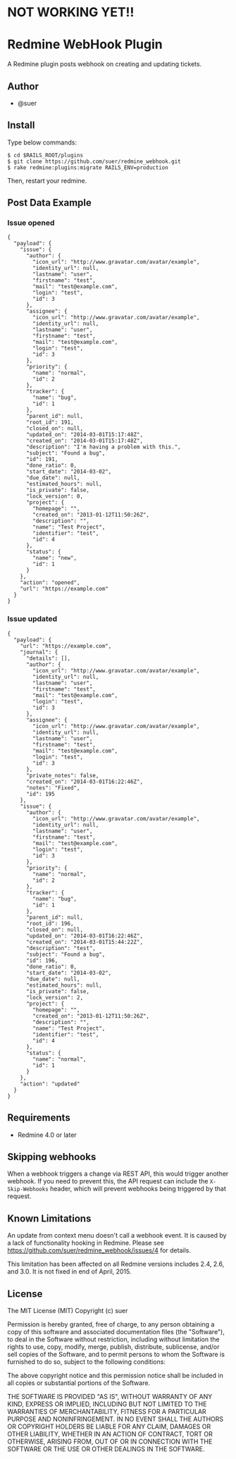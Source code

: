 # NOT WORKING YET!!


Redmine WebHook Plugin
======================

A Redmine plugin posts webhook on creating and updating tickets.

Author
------------------------------
* @suer

Install
------------------------------
Type below commands:

    $ cd $RAILS_ROOT/plugins
    $ git clone https://github.com/suer/redmine_webhook.git
    $ rake redmine:plugins:migrate RAILS_ENV=production

Then, restart your redmine.

Post Data Example
------------------------------

### Issue opened

    {
      "payload": {
        "issue": {
          "author": {
            "icon_url": "http://www.gravatar.com/avatar/example",
            "identity_url": null,
            "lastname": "user",
            "firstname": "test",
            "mail": "test@example.com",
            "login": "test",
            "id": 3
          },
          "assignee": {
            "icon_url": "http://www.gravatar.com/avatar/example",
            "identity_url": null,
            "lastname": "user",
            "firstname": "test",
            "mail": "test@example.com",
            "login": "test",
            "id": 3
          },
          "priority": {
            "name": "normal",
            "id": 2
          },
          "tracker": {
            "name": "bug",
            "id": 1
          },
          "parent_id": null,
          "root_id": 191,
          "closed_on": null,
          "updated_on": "2014-03-01T15:17:48Z",
          "created_on": "2014-03-01T15:17:48Z",
          "description": "I'm having a problem with this.",
          "subject": "Found a bug",
          "id": 191,
          "done_ratio": 0,
          "start_date": "2014-03-02",
          "due_date": null,
          "estimated_hours": null,
          "is_private": false,
          "lock_version": 0,
          "project": {
            "homepage": "",
            "created_on": "2013-01-12T11:50:26Z",
            "description": "",
            "name": "Test Project",
            "identifier": "test",
            "id": 4
          },
          "status": {
            "name": "new",
            "id": 1
          }
        },
        "action": "opened",
        "url": "https://example.com"
      }
    }

### Issue updated

    {
      "payload": {
        "url": "https://example.com",
        "journal": {
          "details": [],
          "author": {
            "icon_url": "http://www.gravatar.com/avatar/example",
            "identity_url": null,
            "lastname": "user",
            "firstname": "test",
            "mail": "test@example.com",
            "login": "test",
            "id": 3
          },
          "assignee": {
            "icon_url": "http://www.gravatar.com/avatar/example",
            "identity_url": null,
            "lastname": "user",
            "firstname": "test",
            "mail": "test@example.com",
            "login": "test",
            "id": 3
          },
          "private_notes": false,
          "created_on": "2014-03-01T16:22:46Z",
          "notes": "Fixed",
          "id": 195
        },
        "issue": {
          "author": {
            "icon_url": "http://www.gravatar.com/avatar/example",
            "identity_url": null,
            "lastname": "user",
            "firstname": "test",
            "mail": "test@example.com",
            "login": "test",
            "id": 3
          },
          "priority": {
            "name": "normal",
            "id": 2
          },
          "tracker": {
            "name": "bug",
            "id": 1
          },
          "parent_id": null,
          "root_id": 196,
          "closed_on": null,
          "updated_on": "2014-03-01T16:22:46Z",
          "created_on": "2014-03-01T15:44:22Z",
          "description": "test",
          "subject": "Found a bug",
          "id": 196,
          "done_ratio": 0,
          "start_date": "2014-03-02",
          "due_date": null,
          "estimated_hours": null,
          "is_private": false,
          "lock_version": 2,
          "project": {
            "homepage": "",
            "created_on": "2013-01-12T11:50:26Z",
            "description": "",
            "name": "Test Project",
            "identifier": "test",
            "id": 4
          },
          "status": {
            "name": "normal",
            "id": 1
          }
        },
        "action": "updated"
      }
    }

Requirements
------------------------------
* Redmine 4.0 or later


Skipping webhooks
------------------------------
When a webhook triggers a change via REST API, this would trigger another webhook.
If you need to prevent this, the API request can include the `X-Skip-Webhooks` header, which will prevent webhooks being triggered by that request.


Known Limitations
------------------------------

An update from context menu doesn't call a webhook event.
It is caused by a lack of functionality hooking in Redmine.
Please see https://github.com/suer/redmine_webhook/issues/4 for details.

This limitation has been affected on all Redmine versions includes 2.4, 2.6,
and 3.0. It is not fixed in end of April, 2015.


License
------------------------------
The MIT License (MIT)
Copyright (c) suer

Permission is hereby granted, free of charge, to any person obtaining a copy of this software and associated documentation files (the "Software"), to deal in the Software without restriction, including without limitation the rights to use, copy, modify, merge, publish, distribute, sublicense, and/or sell copies of the Software, and to permit persons to whom the Software is furnished to do so, subject to the following conditions:

The above copyright notice and this permission notice shall be included in all copies or substantial portions of the Software.

THE SOFTWARE IS PROVIDED "AS IS", WITHOUT WARRANTY OF ANY KIND, EXPRESS OR IMPLIED, INCLUDING BUT NOT LIMITED TO THE WARRANTIES OF MERCHANTABILITY, FITNESS FOR A PARTICULAR PURPOSE AND NONINFRINGEMENT. IN NO EVENT SHALL THE AUTHORS OR COPYRIGHT HOLDERS BE LIABLE FOR ANY CLAIM, DAMAGES OR OTHER LIABILITY, WHETHER IN AN ACTION OF CONTRACT, TORT OR OTHERWISE, ARISING FROM, OUT OF OR IN CONNECTION WITH THE SOFTWARE OR THE USE OR OTHER DEALINGS IN THE SOFTWARE.
